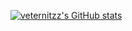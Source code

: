 [![veternitzz's GitHub stats](https://github-readme-stats.vercel.app/api?username=veternitzz)](https://github.com/anuraghazra/github-readme-stats)